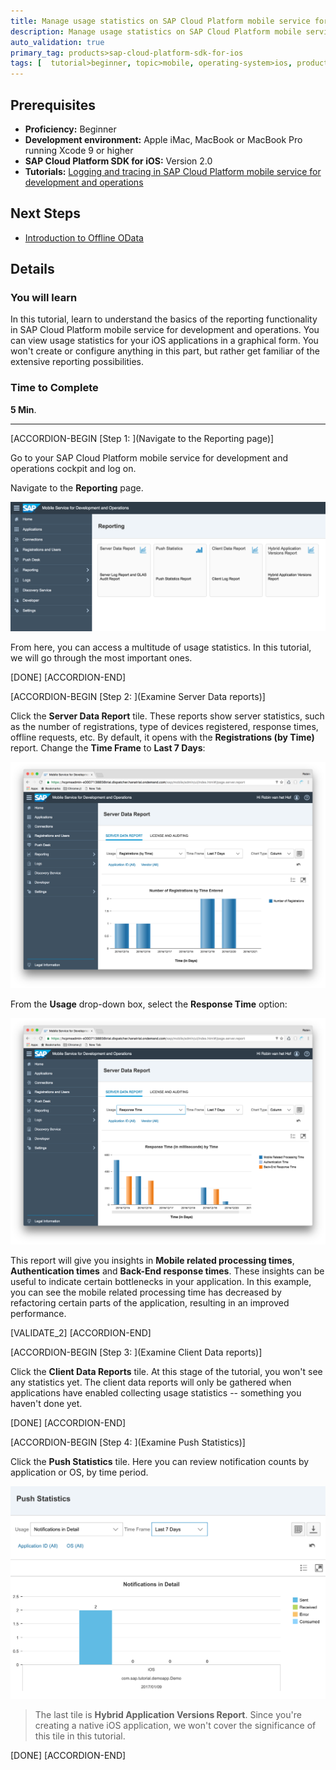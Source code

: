 ```yaml
---
title: Manage usage statistics on SAP Cloud Platform mobile service for development and operations
description: Manage usage statistics on SAP Cloud Platform mobile service for development and operations.
auto_validation: true
primary_tag: products>sap-cloud-platform-sdk-for-ios
tags: [  tutorial>beginner, topic>mobile, operating-system>ios, products>sap-cloud-platform, products>sap-cloud-platform-sdk-for-ios ]
---
```

## Prerequisites  
 - **Proficiency:** Beginner
 - **Development environment:** Apple iMac, MacBook or MacBook Pro running Xcode 9 or higher
 - **SAP Cloud Platform SDK for iOS:** Version 2.0
 - **Tutorials:** [Logging and tracing in SAP Cloud Platform mobile service for development and operations](https://developers.sap.com/tutorials/fiori-ios-hcpms-logging.html)

## Next Steps
 - [Introduction to Offline OData](https://developers.sap.com/tutorials/fiori-ios-hcpms-offline-odata-introduction.html)

## Details
### You will learn  
In this tutorial, learn to understand the basics of the reporting functionality in SAP Cloud Platform mobile service for development and operations. You can view usage statistics for your iOS applications in a graphical form. You won't create or configure anything in this part, but rather get familiar of the extensive reporting possibilities.

### Time to Complete
**5 Min**.

---

[ACCORDION-BEGIN [Step 1: ](Navigate to the Reporting page)]

Go to your SAP Cloud Platform mobile service for development and operations cockpit and log on.

Navigate to the **Reporting** page.

![Reporting](fiori-ios-hcpms-setup-01.png)

From here, you can access a multitude of usage statistics. In this tutorial, we will go through the most important ones.

[DONE]
[ACCORDION-END]

[ACCORDION-BEGIN [Step 2: ](Examine Server Data reports)]

Click the **Server Data Report** tile. These reports show server statistics, such as the number of registrations, type of devices registered, response times, offline requests, etc. By default, it opens with the **Registrations (by Time)** report. Change the **Time Frame** to **Last 7 Days**:

![Reporting](fiori-ios-hcpms-setup-02.png)

From the **Usage** drop-down box, select the **Response Time** option:

![Reporting](fiori-ios-hcpms-setup-03.png)

This report will give you insights in **Mobile related processing times**, **Authentication times** and **Back-End response times**. These insights can be useful to indicate certain bottlenecks in your application. In this example, you can see the mobile related processing time has decreased by refactoring certain parts of the application, resulting in an improved performance.


[VALIDATE_2]
[ACCORDION-END]

[ACCORDION-BEGIN [Step 3: ](Examine Client Data reports)]

Click the **Client Data Reports** tile. At this stage of the tutorial, you won't see any statistics yet. The client data reports will only be gathered when applications have enabled collecting usage statistics -- something you haven't done yet.


[DONE]
[ACCORDION-END]

[ACCORDION-BEGIN [Step 4: ](Examine Push Statistics)]

Click the **Push Statistics** tile. Here you can review notification counts by application or OS, by time period.

![Reporting](fiori-ios-hcpms-setup-04.png)

> The last tile is **Hybrid Application Versions Report**. Since you're creating a native iOS application, we won't cover the significance of this tile in this tutorial.


[DONE]
[ACCORDION-END]

